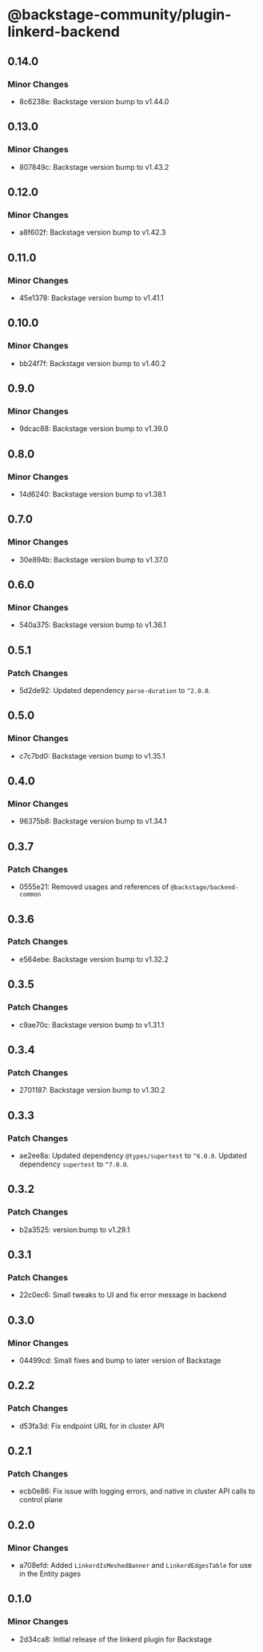 # @backstage-community/plugin-linkerd-backend

## 0.14.0

### Minor Changes

- 8c6238e: Backstage version bump to v1.44.0

## 0.13.0

### Minor Changes

- 807849c: Backstage version bump to v1.43.2

## 0.12.0

### Minor Changes

- a8f602f: Backstage version bump to v1.42.3

## 0.11.0

### Minor Changes

- 45e1378: Backstage version bump to v1.41.1

## 0.10.0

### Minor Changes

- bb24f7f: Backstage version bump to v1.40.2

## 0.9.0

### Minor Changes

- 9dcac88: Backstage version bump to v1.39.0

## 0.8.0

### Minor Changes

- 14d6240: Backstage version bump to v1.38.1

## 0.7.0

### Minor Changes

- 30e894b: Backstage version bump to v1.37.0

## 0.6.0

### Minor Changes

- 540a375: Backstage version bump to v1.36.1

## 0.5.1

### Patch Changes

- 5d2de92: Updated dependency `parse-duration` to `^2.0.0`.

## 0.5.0

### Minor Changes

- c7c7bd0: Backstage version bump to v1.35.1

## 0.4.0

### Minor Changes

- 96375b8: Backstage version bump to v1.34.1

## 0.3.7

### Patch Changes

- 0555e21: Removed usages and references of `@backstage/backend-common`

## 0.3.6

### Patch Changes

- e564ebe: Backstage version bump to v1.32.2

## 0.3.5

### Patch Changes

- c9ae70c: Backstage version bump to v1.31.1

## 0.3.4

### Patch Changes

- 2701187: Backstage version bump to v1.30.2

## 0.3.3

### Patch Changes

- ae2ee8a: Updated dependency `@types/supertest` to `^6.0.0`.
  Updated dependency `supertest` to `^7.0.0`.

## 0.3.2

### Patch Changes

- b2a3525: version:bump to v1.29.1

## 0.3.1

### Patch Changes

- 22c0ec6: Small tweaks to UI and fix error message in backend

## 0.3.0

### Minor Changes

- 04499cd: Small fixes and bump to later version of Backstage

## 0.2.2

### Patch Changes

- d53fa3d: Fix endpoint URL for in cluster API

## 0.2.1

### Patch Changes

- ecb0e86: Fix issue with logging errors, and native in cluster API calls to control plane

## 0.2.0

### Minor Changes

- a708efd: Added `LinkerdIsMeshedBanner` and `LinkerdEdgesTable` for use in the Entity pages

## 0.1.0

### Minor Changes

- 2d34ca8: Initial release of the linkerd plugin for Backstage
